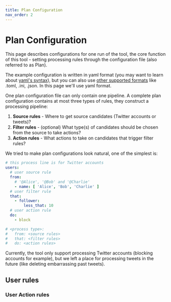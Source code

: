 ```yaml
---
title: Plan Configuration
nav_order: 2
---
```


# Plan Configuration

This page describes configurations for one run of the tool, the core function of this tool - setting processing rules through the configuration file (also referred to as Plan).

The example configuration is written in yaml format (you may want to learn about [yaml's syntax](https://yaml.org/)), but you can also use [other supported formats](https://www.dynaconf.com/settings_files/#supported-formats) like .toml, .ini, .json. In this page we'll use yaml format.

One plan configuration file can only contain one pipeline. A complete plan configuration contains at most three types of rules, they construct a processing pipeline:

1. **Source rules** - Where to get source candidates (Twitter accounts or tweets)?
2. **Filter rules** - (optional) What type(s) of candidates should be chosen from the source to take actions?
3. **Action rules** - What actions to take on candidates that trigger filter rules?

We tried to make plan configurations look natural, one of the simplest is:

```yaml
# this process line is for Twitter accounts
users:
  # user source rule
  from:
    # '@Alice', '@Bob' and '@Charlie'
    - name: [ 'Alice', 'Bob', 'Charlie' ]
  # user filter rule
  that:
    - follower:
        less_that: 10
  # user action rule 
  do:
    - block

# <process type>:
#   from: <source rules>
#   that: <filter rules>
#   do: <action rules>
```

Currently, the tool only support processing Twitter accounts (blocking accounts for example), but we left a place for processing tweets in the future (like deleting embarrassing past tweets).

## User rules

### User Action rules


